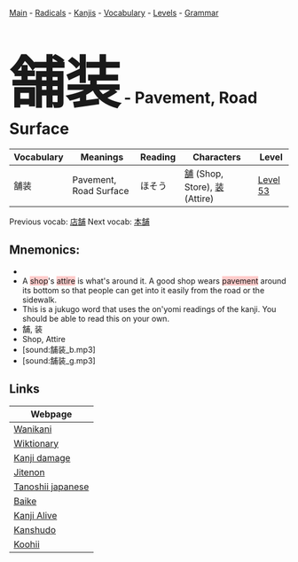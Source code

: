 <style> bigfont {font-size: 100px}</style>
[Main](../README.md) -
[Radicals](../radicals.md) -
[Kanjis](../kanjis.md) -
[Vocabulary](../vocabulary.md) -
[Levels](../levels.md) -
[Grammar](../grammar.md)
# <bigfont> 舗装</bigfont> - Pavement, Road Surface 

| Vocabulary | Meanings | Reading | Characters | Level |
| --- | --- | --- | --- | --- |
| 舗装 | Pavement, Road Surface | ほそう |  [舗](../kanjis/舗.md) (Shop, Store), [装](../kanjis/装.md) (Attire) | [Level 53](../levels/wk_level53.md) |

Previous vocab: [店舗](店舗.md) Next vocab: [本舗](本舗.md) 

## Mnemonics:

* 
* A <span style="background-color:#ffcccb"> shop</span>'s <span style="background-color:#ffcccb"> attire</span> is what's around it. A good shop wears <span style="background-color:#ffcccb"> pavement</span> around its bottom so that people can get into it easily from the road or the sidewalk.
* This is a jukugo word that uses the on'yomi readings of the kanji. You should be able to read this on your own.
* 舗, 装
* Shop, Attire
* [sound:舗装_b.mp3]
* [sound:舗装_g.mp3]


## Links 

| Webpage |
| --- |
| [Wanikani          ](https://www.wanikani.com/kanji/舗装) |
| [Wiktionary        ](https://en.wiktionary.org/wiki/舗装) |
| [Kanji damage      ](http://www.kanjidamage.com/kanji/search?utf8=✓&q=舗装) |
| [Jitenon           ](https://jitenon.com/kanji/舗装) |
| [Tanoshii japanese ](https://www.tanoshiijapanese.com/dictionary/kanji.cfm?k=舗装) |
| [Baike             ](https://baike.baidu.com/item/舗装) |
| [Kanji Alive       ](https://app.kanjialive.com/舗装) |
| [Kanshudo          ](https://www.kanshudo.com/searchmn?q=舗装) |
| [Koohii            ](https://kanji.koohii.com/study/kanji/舗装) |
